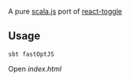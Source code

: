 A pure [scala.js](http://www.scala-js.org/) port of [react-toggle](https://github.com/instructure-react/react-toggle)

## Usage

```
sbt fastOptJS
```

Open *index.html*